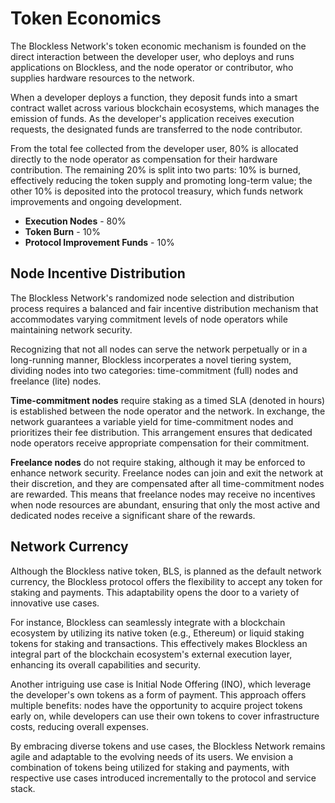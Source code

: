 # Token Economics

The Blockless Network's token economic mechanism is founded on the direct interaction between the developer user, who deploys and runs applications on Blockless, and the node operator or contributor, who supplies hardware resources to the network.

When a developer deploys a function, they deposit funds into a smart contract wallet across various blockchain ecosystems, which manages the emission of funds. As the developer's application receives execution requests, the designated funds are transferred to the node contributor.

From the total fee collected from the developer user, 80% is allocated directly to the node operator as compensation for their hardware contribution. The remaining 20% is split into two parts: 10% is burned, effectively reducing the token supply and promoting long-term value; the other 10% is deposited into the protocol treasury, which funds network improvements and ongoing development.

- **Execution Nodes** - 80%
- **Token Burn** - 10%
- **Protocol Improvement Funds** - 10%

## Node Incentive Distribution

The Blockless Network's randomized node selection and distribution process requires a balanced and fair incentive distribution mechanism that accommodates varying commitment levels of node operators while maintaining network security.

Recognizing that not all nodes can serve the network perpetually or in a long-running manner, Blockless incorperates a novel tiering system, dividing nodes into two categories: time-commitment (full) nodes and freelance (lite) nodes.

**Time-commitment nodes** require staking as a timed SLA (denoted in hours) is established between the node operator and the network. In exchange, the network guarantees a variable yield for time-commitment nodes and prioritizes their fee distribution. This arrangement ensures that dedicated node operators receive appropriate compensation for their commitment.

**Freelance nodes** do not require staking, although it may be enforced to enhance network security. Freelance nodes can join and exit the network at their discretion, and they are compensated after all time-commitment nodes are rewarded. This means that freelance nodes may receive no incentives when node resources are abundant, ensuring that only the most active and dedicated nodes receive a significant share of the rewards.

## Network Currency

Although the Blockless native token, BLS, is planned as the default network currency, the Blockless protocol offers the flexibility to accept any token for staking and payments. This adaptability opens the door to a variety of innovative use cases.

For instance, Blockless can seamlessly integrate with a blockchain ecosystem by utilizing its native token (e.g., Ethereum) or liquid staking tokens for staking and transactions. This effectively makes Blockless an integral part of the blockchain ecosystem's external execution layer, enhancing its overall capabilities and security.

Another intriguing use case is Initial Node Offering (INO), which leverage the developer's own tokens as a form of payment. This approach offers multiple benefits: nodes have the opportunity to acquire project tokens early on, while developers can use their own tokens to cover infrastructure costs, reducing overall expenses.

By embracing diverse tokens and use cases, the Blockless Network remains agile and adaptable to the evolving needs of its users. We envision a combination of tokens being utilized for staking and payments, with respective use cases introduced incrementally to the protocol and service stack.
